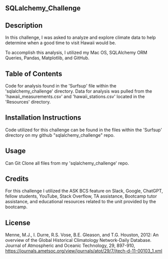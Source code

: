## SQLalchemy_Challenge

## Description
In this challenge, I was asked to analyze and explore climate data to help determine when a good time to visit Hawaii would be.

To accomplish this analysis, I utilized my Mac OS, SQLAlchemy ORM Queries, Pandas, Matplotlib, and GitHub.

## Table of Contents
Code for analysis found in the 'Surfsup' file within the 'sqlalchemy_challenge' directory. Data for analysis was pulled from the 'hawaii_measurements.csv' and 'hawaii_stations.csv' located in the 'Resources' directory.

## Installation Instructions
Code utilized for this challenge can be found in the files within the 'Surfsup' directory on my github "sqlalchemy_challenge" repo.

## Usage
Can Git Clone all files from my 'sqlalchemy_challenge' repo.

## Credits
For this challenge I utilized the ASK BCS feature on Slack, Google, ChatGPT, fellow students, YouTube, Stack Overflow, TA assistance, Bootcamp tutor assistance, and educational resources related to the unit provided by the bootcamp.

## License
Menne, M.J., I. Durre, R.S. Vose, B.E. Gleason, and T.G. Houston, 2012: An overview of the Global Historical Climatology Network-Daily Database. Journal of Atmospheric and Oceanic Technology, 29, 897-910, https://journals.ametsoc.org/view/journals/atot/29/7/jtech-d-11-00103_1.xml
